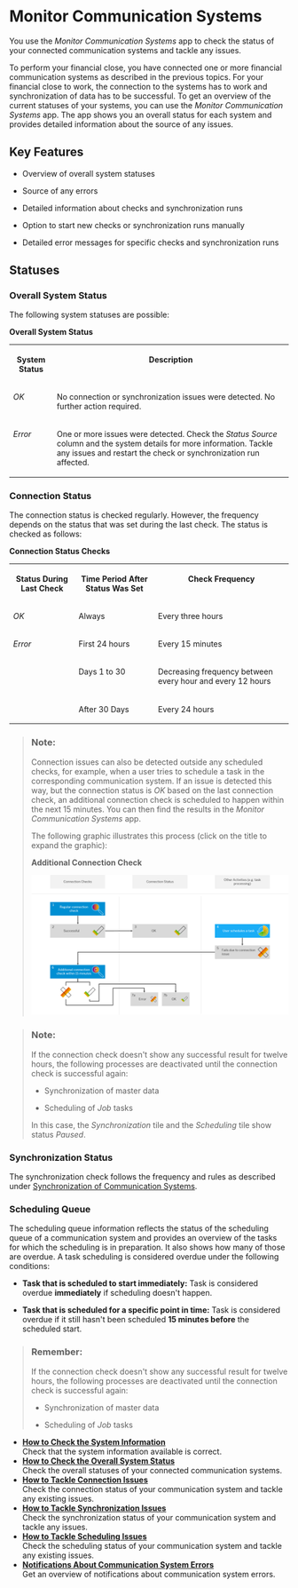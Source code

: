 <!-- loioa215069e4c534617acde3e03393b3168 -->

# Monitor Communication Systems

You use the *Monitor Communication Systems* app to check the status of your connected communication systems and tackle any issues.



To perform your financial close, you have connected one or more financial communication systems as described in the previous topics. For your financial close to work, the connection to the systems has to work and synchronization of data has to be successful. To get an overview of the current statuses of your systems, you can use the *Monitor Communication Systems* app. The app shows you an overall status for each system and provides detailed information about the source of any issues.



<a name="loioa215069e4c534617acde3e03393b3168__section_yzc_lwt_ytb"/>

## Key Features



-   Overview of overall system statuses

-   Source of any errors

-   Detailed information about checks and synchronization runs

-   Option to start new checks or synchronization runs manually

-   Detailed error messages for specific checks and synchronization runs




<a name="loioa215069e4c534617acde3e03393b3168__section_zgv_l2p_g5b"/>

## Statuses



### Overall System Status

The following system statuses are possible:

**Overall System Status**


<table>
<tr>
<th valign="top">

System Status

</th>
<th valign="top">

Description

</th>
</tr>
<tr>
<td valign="top">

*OK*

</td>
<td valign="top">

No connection or synchronization issues were detected. No further action required.

</td>
</tr>
<tr>
<td valign="top">

*Error*

</td>
<td valign="top">

One or more issues were detected. Check the *Status Source* column and the system details for more information. Tackle any issues and restart the check or synchronization run affected.

</td>
</tr>
</table>



### Connection Status

The connection status is checked regularly. However, the frequency depends on the status that was set during the last check. The status is checked as follows:

**Connection Status Checks**


<table>
<tr>
<th valign="top">

Status During Last Check

</th>
<th valign="top">

Time Period After Status Was Set

</th>
<th valign="top">

Check Frequency

</th>
</tr>
<tr>
<td valign="top">

*OK*

</td>
<td valign="top">

Always

</td>
<td valign="top">

Every three hours

</td>
</tr>
<tr>
<td valign="top" rowspan="3">

*Error*

</td>
<td valign="top">

First 24 hours

</td>
<td valign="top">

Every 15 minutes

</td>
</tr>
<tr>
<td valign="top">

Days 1 to 30

</td>
<td valign="top">

Decreasing frequency between every hour and every 12 hours

</td>
</tr>
<tr>
<td valign="top">

After 30 Days

</td>
<td valign="top">

Every 24 hours

</td>
</tr>
</table>

> ### Note:  
> Connection issues can also be detected outside any scheduled checks, for example, when a user tries to schedule a task in the corresponding communication system. If an issue is detected this way, but the connection status is *OK* based on the last connection check, an additional connection check is scheduled to happen within the next 15 minutes. You can then find the results in the *Monitor Communication Systems* app.
> 
> The following graphic illustrates this process \(click on the title to expand the graphic\):
> 
>   
>   
> **Additional Connection Check**
> 
> ![Graphic depicting the process leading to an additional connection check: First, a regular check is successful and set the connection status to OK. Then, a user tries to schedule a job in the same communication system. The scheduling fails due to connection issues. Accordingly, an additional connection check is planned to start within the next 15 minutes. If this check is successful, the connection status stays in status OK. If the check fails, the connection status for this system is set to Error.](images/Image_Extraordinary_Connection_Check_f12b958.png "Additional Connection Check")

> ### Note:  
> If the connection check doesn't show any successful result for twelve hours, the following processes are deactivated until the connection check is successful again:
> 
> -   Synchronization of master data
> 
> -   Scheduling of *Job* tasks
> 
> 
> In this case, the *Synchronization* tile and the *Scheduling* tile show status *Paused*.



### Synchronization Status

The synchronization check follows the frequency and rules as described under [Synchronization of Communication Systems](../Connectivity/synchronization-of-communication-systems-a86348d.md).



### Scheduling Queue

The scheduling queue information reflects the status of the scheduling queue of a communication system and provides an overview of the tasks for which the scheduling is in preparation. It also shows how many of those are overdue. A task scheduling is considered overdue under the following conditions:

-   **Task that is scheduled to start immediately:** Task is considered overdue **immediately** if scheduling doesn't happen.

-   **Task that is scheduled for a specific point in time:** Task is considered overdue if it still hasn't been scheduled **15 minutes before** the scheduled start.


> ### Remember:  
> If the connection check doesn't show any successful result for twelve hours, the following processes are deactivated until the connection check is successful again:
> 
> -   Synchronization of master data
> 
> -   Scheduling of *Job* tasks

-   **[How to Check the System Information](how-to-check-the-system-information-1f3c6dd.md "Check that the system information available is correct.")**  
Check that the system information available is correct.
-   **[How to Check the Overall System Status](how-to-check-the-overall-system-status-f30be05.md "Check the overall statuses of your connected communication systems.")**  
Check the overall statuses of your connected communication systems.
-   **[How to Tackle Connection Issues](how-to-tackle-connection-issues-7b0898e.md "Check the connection status of your communication system and tackle any existing
		issues.")**  
Check the connection status of your communication system and tackle any existing issues.
-   **[How to Tackle Synchronization Issues](how-to-tackle-synchronization-issues-ed8c4ec.md "Check the synchronization status of your communication system and tackle any issues.")**  
Check the synchronization status of your communication system and tackle any issues.
-   **[How to Tackle Scheduling Issues](how-to-tackle-scheduling-issues-3f7687a.md "Check the scheduling status of your communication system and tackle any existing issues.")**  
Check the scheduling status of your communication system and tackle any existing issues.
-   **[Notifications About Communication System Errors](notifications-about-communication-system-errors-8bf4cd3.md "Get an overview of notifications about communication system errors.")**  
Get an overview of notifications about communication system errors.

